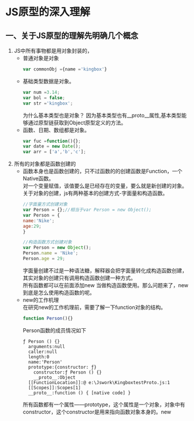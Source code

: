 # JS原型的深入理解 
## 一、关于JS原型的理解先明确几个概念 
1. JS中所有事物都是用对象封装的，
    - 普通对象是对象  
      ```javascript
      var commonObj ={name ='kingbox'}
      ```
    - 基础类型数据是对象。
      ```javascript
      var num =3.14;
      var bol = false;
      var str ='kingbox';
      ```
      为什么基本类型也是对象？ 因为基本类型也有__proto__属性,基本类型能够通过原型链获取到Object原型定义的方法。
    - 函数、日期、数组都是对象。
      ```javascript
      var fuc =function(){};
      var date = new Date();
      var arr = ['a','b','c'];
      ```
2. 所有的对象都是函数创建的
    - 函数本身也是函数创建的，只不过函数的的创建函数是Function，一个Native函数。    
    对一个变量赋值，该值要么是已经存在的变量，要么就是新创建的对象。关于对象的创建，js有两种基本的创建方式-字面量和构造函数。   
      ```javascript
      //字面量方式创建对象
      var Person = {};//相当于var Person = new Object();
      var Person = {
      name:'Nike';
      age:29;  
      }

      //构造函数方式创建对象
      var Person = new Object();
      Person.name = 'Nike';
      Person.age = 29;
      ```    
      字面量创建不过是一种语法糖，解释器会把字面量转化成构造函数创建，其实对象的创建只有调用构造函数创建一种方式。  
      所有函数都可以在前面添加new 当做构造函数使用。那么问题来了，new 到底是怎么使用构造函数的呢。
    - new的工作机理   
    在研究new的工作机理前，需要了解一下function对象的结构。
      ```javascript
      function Person(){}
      ```   
      Person函数的成员情况如下
      ```
      ƒ Person () {}
        arguments:null
        caller:null
        length:0
        name:'Person'
        prototype:{constructor: ƒ}
          constructor:ƒ Person () {}
          __proto__:Object
        [[FunctionLocation]]:@ e:\Jswork\KingboxtestProto.js:1
        [[Scopes]]:Scopes[1]
        __proto__:function () { [native code] }
      ```
      所有函数都有一个属性——prototype，这个属性是一个对象，对象中有constructor，这个constructor是用来指向函数对象本身的。new

    
